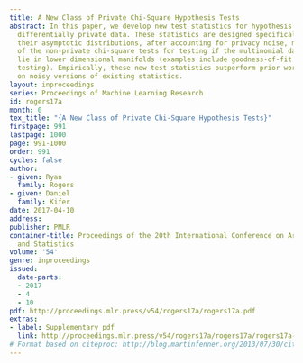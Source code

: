 ```yaml
---
title: A New Class of Private Chi-Square Hypothesis Tests
abstract: In this paper, we develop new test statistics for hypothesis testing over
  differentially private data. These statistics are designed specifically so that
  their asymptotic distributions, after accounting for privacy noise, match the asymptotics
  of the non-private chi-square tests for testing if the multinomial data parameters
  lie in lower dimensional manifolds (examples include goodness-of-fit and independence
  testing). Empirically, these new test statistics outperform prior work, which focused
  on noisy versions of existing statistics.
layout: inproceedings
series: Proceedings of Machine Learning Research
id: rogers17a
month: 0
tex_title: "{A New Class of Private Chi-Square Hypothesis Tests}"
firstpage: 991
lastpage: 1000
page: 991-1000
order: 991
cycles: false
author:
- given: Ryan
  family: Rogers
- given: Daniel
  family: Kifer
date: 2017-04-10
address: 
publisher: PMLR
container-title: Proceedings of the 20th International Conference on Artificial Intelligence
  and Statistics
volume: '54'
genre: inproceedings
issued:
  date-parts:
  - 2017
  - 4
  - 10
pdf: http://proceedings.mlr.press/v54/rogers17a/rogers17a.pdf
extras:
- label: Supplementary pdf
  link: http://proceedings.mlr.press/v54/rogers17a/rogers17a/rogers17a-supp.pdf
# Format based on citeproc: http://blog.martinfenner.org/2013/07/30/citeproc-yaml-for-bibliographies/
---
```

